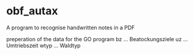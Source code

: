 # obf_autax
A program to recognise handwritten notes in a PDF

preperation of the data for the GO program
bz ... Beatockungsziele
uz ... Umtriebszeit
wtyp ... Waldtyp
